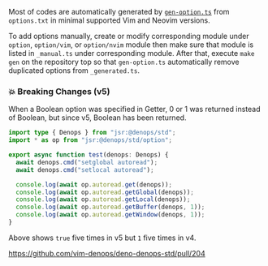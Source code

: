 Most of codes are automatically generated by
[`gen-option.ts`](../.scripts/gen-option/gen-option.ts) from `options.txt` in
minimal supported Vim and Neovim versions.

To add options manually, create or modify corresponding module under `option`,
`option/vim`, or `option/nvim` module then make sure that module is listed in
`_manual.ts` under corresponding module. After that, execute `make gen` on the
repository top so that `gen-option.ts` automatically remove duplicated options
from `_generated.ts`.

### 💥 Breaking Changes (v5)

When a Boolean option was specified in Getter, 0 or 1 was returned instead of
Boolean, but since v5, Boolean has been returned.

```ts
import type { Denops } from "jsr:@denops/std";
import * as op from "jsr:@denops/std/option";

export async function test(denops: Denops) {
  await denops.cmd("setglobal autoread");
  await denops.cmd("setlocal autoread");

  console.log(await op.autoread.get(denops));
  console.log(await op.autoread.getGlobal(denops));
  console.log(await op.autoread.getLocal(denops));
  console.log(await op.autoread.getBuffer(denops, 1));
  console.log(await op.autoread.getWindow(denops, 1));
}
```

Above shows `true` five times in v5 but `1` five times in v4.

https://github.com/vim-denops/deno-denops-std/pull/204
